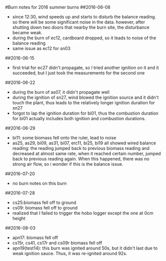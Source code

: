 #Burn notes for 2016 summer burns
##2016-06-08
* since 12:30, wind speeds up and starts to disturb the balance reading. so there will be some significant noise in the data. however, after shutting down two doors that nearby the burn site, the disturbance became weak.
* during the burn of ec12, cardboard dropped, so it leads to noise of the balance reading
* same issue as ec12 for sn03

##2016-06-15
* first trial for ec27 didn't propagate, so I tried another ignition on it and it succeeded, but I just took the measurements for the second one

##2016-06-22
* during the burn of as07, it didn't propagate well
* during the ignition of sn27, wind blowed the ignition source and it didn't touch the plant, thus leads to the relatively longer ignition duration for sn27
* forgot to lap the ignition duration for bi01, thus the combustion duration for bi01 actually includes both ignition and combustion durations.

##2016-06-29
* bi11: some biomass fell onto the ruler, lead to noise
* as25, as29, bi09, as31, bi07, erc11, bi25, bi19 all showed wired balance reading: the reading jumped back to previous biomass reading and decreased at almost same rate, when it reached certain number, jumped back to previous reading again. When this happened, there was no strong air flow, so i wonder if this is the balance issue. 

##2016-07-20
* no burn notes on this burn

##2016-07-28
* cs25:biomass fell off to ground
* cs09: biomass fell off to ground
* realized that I failed to trigger the hobo logger except the one at 0cm height

##2016-08-03
* apn17: biomass fell off
* cs15r, cs41, cs17r and cs09r biomass fell off
* apn19(test14): this burn was ignited around 50s, but it didn't last due to weak ignition sauce. Thus, it was re-ignited around 92s.